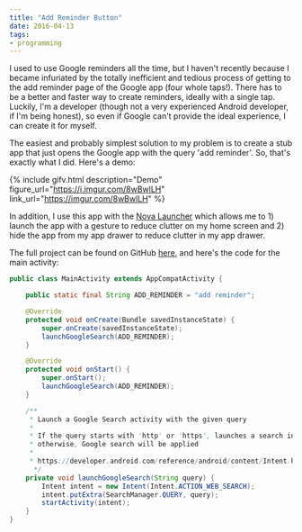 ```yaml
---
title: "Add Reminder Button"
date: 2016-04-13
tags:
- programming
---
```


I used to use Google reminders all the time, but I haven't recently because I
became infuriated by the totally inefficient and tedious process of getting to
the add reminder page of the Google app (four whole taps!). There has to be a
better and faster way to create reminders, ideally with a single tap. Luckily,
I'm a developer (though not a very experienced Android developer, if I'm being
honest), so even if Google can't provide the ideal experience, I can create it
for myself.

<!--more-->

The easiest and probably simplest solution to my problem is to create a stub app
that just opens the Google app with the query 'add reminder'. So, that's exactly
what I did. Here's a demo:

{% include gifv.html description="Demo" figure_url="https://i.imgur.com/8wBwlLH" link_url="https://imgur.com/8wBwlLH" %}

In addition, I use this app with the [Nova Launcher][nova-launcher] which allows
me to 1) launch the app with a gesture to reduce clutter on my home screen and
2) hide the app from my app drawer to reduce clutter in my app drawer.

The full project can be found on GitHub [here][project-url], and
here's the code for the main activity:

```java
public class MainActivity extends AppCompatActivity {

    public static final String ADD_REMINDER = "add reminder";

    @Override
    protected void onCreate(Bundle savedInstanceState) {
        super.onCreate(savedInstanceState);
        launchGoogleSearch(ADD_REMINDER);
    }

    @Override
    protected void onStart() {
        super.onStart();
        launchGoogleSearch(ADD_REMINDER);
    }

    /**
     * Launch a Google Search activity with the given query
     *
     * If the query starts with 'http' or 'https', launches a search in a web browser;
     * otherwise, Google search will be applied
     *
     * https://developer.android.com/reference/android/content/Intent.html#ACTION_WEB_SEARCH
      */
    private void launchGoogleSearch(String query) {
        Intent intent = new Intent(Intent.ACTION_WEB_SEARCH);
        intent.putExtra(SearchManager.QUERY, query);
        startActivity(intent);
    }
}
```

[project-url]: https://github.com/spencewenski/AddReminderButton
[nova-launcher]: http://novalauncher.com/
